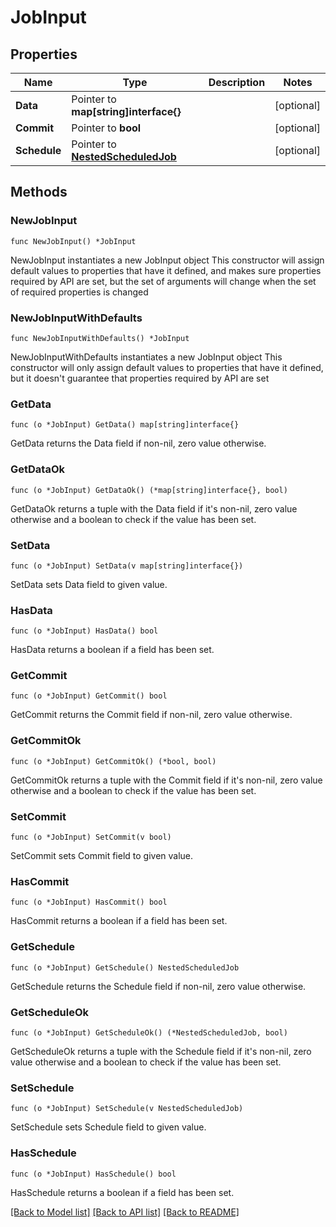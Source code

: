 # JobInput

## Properties

Name | Type | Description | Notes
------------ | ------------- | ------------- | -------------
**Data** | Pointer to **map[string]interface{}** |  | [optional] 
**Commit** | Pointer to **bool** |  | [optional] 
**Schedule** | Pointer to [**NestedScheduledJob**](NestedScheduledJob.md) |  | [optional] 

## Methods

### NewJobInput

`func NewJobInput() *JobInput`

NewJobInput instantiates a new JobInput object
This constructor will assign default values to properties that have it defined,
and makes sure properties required by API are set, but the set of arguments
will change when the set of required properties is changed

### NewJobInputWithDefaults

`func NewJobInputWithDefaults() *JobInput`

NewJobInputWithDefaults instantiates a new JobInput object
This constructor will only assign default values to properties that have it defined,
but it doesn't guarantee that properties required by API are set

### GetData

`func (o *JobInput) GetData() map[string]interface{}`

GetData returns the Data field if non-nil, zero value otherwise.

### GetDataOk

`func (o *JobInput) GetDataOk() (*map[string]interface{}, bool)`

GetDataOk returns a tuple with the Data field if it's non-nil, zero value otherwise
and a boolean to check if the value has been set.

### SetData

`func (o *JobInput) SetData(v map[string]interface{})`

SetData sets Data field to given value.

### HasData

`func (o *JobInput) HasData() bool`

HasData returns a boolean if a field has been set.

### GetCommit

`func (o *JobInput) GetCommit() bool`

GetCommit returns the Commit field if non-nil, zero value otherwise.

### GetCommitOk

`func (o *JobInput) GetCommitOk() (*bool, bool)`

GetCommitOk returns a tuple with the Commit field if it's non-nil, zero value otherwise
and a boolean to check if the value has been set.

### SetCommit

`func (o *JobInput) SetCommit(v bool)`

SetCommit sets Commit field to given value.

### HasCommit

`func (o *JobInput) HasCommit() bool`

HasCommit returns a boolean if a field has been set.

### GetSchedule

`func (o *JobInput) GetSchedule() NestedScheduledJob`

GetSchedule returns the Schedule field if non-nil, zero value otherwise.

### GetScheduleOk

`func (o *JobInput) GetScheduleOk() (*NestedScheduledJob, bool)`

GetScheduleOk returns a tuple with the Schedule field if it's non-nil, zero value otherwise
and a boolean to check if the value has been set.

### SetSchedule

`func (o *JobInput) SetSchedule(v NestedScheduledJob)`

SetSchedule sets Schedule field to given value.

### HasSchedule

`func (o *JobInput) HasSchedule() bool`

HasSchedule returns a boolean if a field has been set.


[[Back to Model list]](../README.md#documentation-for-models) [[Back to API list]](../README.md#documentation-for-api-endpoints) [[Back to README]](../README.md)


